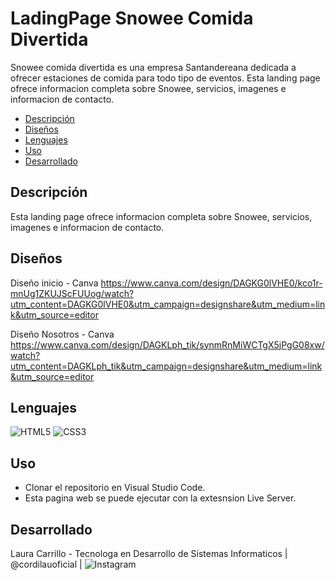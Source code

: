 # LadingPage Snowee Comida Divertida

Snowee comida divertida es una empresa Santandereana dedicada a ofrecer estaciones de comida para todo tipo de eventos.
Esta landing page ofrece informacion completa sobre Snowee, servicios, imagenes e informacion de contacto.

- [Descripción](#descripción)
- [Diseños](#diseños)
- [Lenguajes](#lenguajes)
- [Uso](#uso)
- [Desarrollado](#desarrollado)

## Descripción

Esta landing page ofrece informacion completa sobre Snowee, servicios, imagenes e informacion de contacto.


## Diseños

Diseño inicio - Canva
https://www.canva.com/design/DAGKG0lVHE0/kco1r-mnUg1ZKUJScFUUog/watch?utm_content=DAGKG0lVHE0&utm_campaign=designshare&utm_medium=link&utm_source=editor

Diseño Nosotros - Canva
https://www.canva.com/design/DAGKLph_tik/synmRnMiWCTgX5jPgG08xw/watch?utm_content=DAGKLph_tik&utm_campaign=designshare&utm_medium=link&utm_source=editor


## Lenguajes

![HTML5](https://img.shields.io/badge/html5-%23E34F26.svg?style=for-the-badge&logo=html5&logoColor=white)
![CSS3](https://img.shields.io/badge/css3-%231572B6.svg?style=for-the-badge&logo=css3&logoColor=white)


## Uso

- Clonar el repositorio en Visual Studio Code.
- Esta pagina web se puede ejecutar con la extesnsion Live Server.


## Desarrollado 

Laura Carrillo - Tecnologa en Desarrollo de Sistemas Informaticos
| @cordilauoficial |  ![Instagram](https://img.shields.io/badge/Instagram-%23E4405F.svg?style=for-the-badge&logo=Instagram&logoColor=white)


